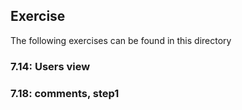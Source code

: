 ## Exercise

The following exercises can be found in this directory

### 7.14: Users view

### 7.18: comments, step1
